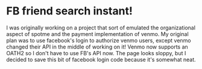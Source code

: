FB friend search instant!
==============================

I was originally working on a project that sort of emulated the organizational aspect
of spotme and the payment implementation of venmo. My original plan was to use
facebook's login to authorize venmo users, except venmo changed their API in
the middle of working on it! Venmo now supports an OATH2 so I don't have to use
FB's API now. The page looks sloppy, but I decided to save this bit of facebook
login code because it's somewhat neat.
